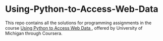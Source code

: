 # Using-Python-to-Access-Web-Data

This repo contains all the solutions for programming assignments in the course [Using Python to Access Web Data
](https://www.coursera.org/learn/python-network-data/), offered by University of Michigan through Coursera.
